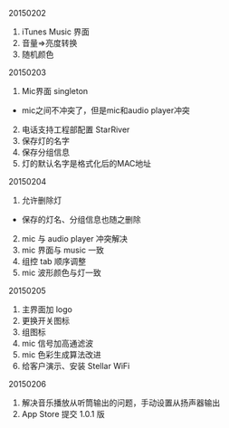 
20150202

1. iTunes Music 界面
2. 音量=>亮度转换
3. 随机颜色

20150203

1. Mic界面 singleton
  - mic之间不冲突了，但是mic和audio player冲突
2. 电话支持工程部配置 StarRiver
3. 保存灯的名字
4. 保存分组信息
5. 灯的默认名字是格式化后的MAC地址

20150204

1. 允许删除灯
  - 保存的灯名、分组信息也随之删除
2. mic 与 audio player 冲突解决
3. mic 界面与 music 一致
4. 组控 tab 顺序调整
5. mic 波形颜色与灯一致

20150205

1. 主界面加 logo
2. 更换开关图标
3. 组图标
4. mic 信号加高通滤波
5. mic 色彩生成算法改进
6. 给客户演示、安装 Stellar WiFi

20150206

1. 解决音乐播放从听筒输出的问题，手动设置从扬声器输出
2. App Store 提交 1.0.1 版

[//]: # (comment)

